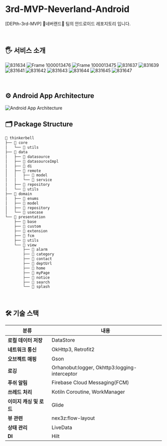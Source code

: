 # 3rd-MVP-Neverland-Android
[DEPth-3rd-MVP] 🧚네버랜드🧚 팀의 안드로이드 레포지토리 입니다.

<br>

## 🖐️ 서비스 소개
![831634](https://github.com/user-attachments/assets/6e34d086-950f-4c6d-8e1c-16efc32e846d)
![Frame 1000013476](https://github.com/user-attachments/assets/fddf672a-5d81-4547-804f-54ae453c25dc)
![Frame 1000013475](https://github.com/user-attachments/assets/ffecae54-9674-40bf-89f2-b82a242ff01b)
![831637](https://github.com/user-attachments/assets/58f55b63-4258-42ad-bdac-a4839b211e68)
![831639](https://github.com/user-attachments/assets/f713bf17-dcde-4dae-97bb-7fe1c281933e)
![831641](https://github.com/user-attachments/assets/7cf7cf77-58dd-4bc1-9c09-7445c4065669)
![831642](https://github.com/user-attachments/assets/c669c803-3df1-4251-b095-b7b8133877a6)
![831643](https://github.com/user-attachments/assets/37efafea-56d0-47af-bdfd-5e076d7c5009)
![831644](https://github.com/user-attachments/assets/c0cee067-e038-49c6-9e22-8e8da4978af4)
![831645](https://github.com/user-attachments/assets/3e77c92e-d054-4b84-9cda-62056c803101)
![831647](https://github.com/user-attachments/assets/f9d7ccff-fcdc-4baf-b73f-e4465d06be72)

<br>

## ⚙️ Android App Architecture
![Android App Architecture](https://github.com/user-attachments/assets/ce022769-9a30-4ddb-b5ea-9401f01f6e9c)
<br>

## 🗂️ Package Structure
```markdown
📁 thinkerbell
├── 📁 core
│   └── 📁 utils
├── 📁 data
│   ├── 📁 datasource
│   ├── 📁 datasourceImpl
│   ├── 📁 di
│   ├── 📁 remote
│   │   ├── 📁 model
│   │   └── 📁 service
│   ├── 📁 repository
│   └── 📁 utils
├── 📁 domain
│   ├── 📁 enums
│   ├── 📁 model
│   ├── 📁 repository
│   └── 📁 usecase
└── 📁 presentation
    ├── 📁 base
    ├── 📁 custom
    ├── 📁 extension
    ├── 📁 fcm
    ├── 📁 utils
    └── 📁 view
        ├── 📁 alarm
        ├── 📁 category
        ├── 📁 contact
        ├── 📁 deptUrl
        ├── 📁 home
        ├── 📁 myPage
        ├── 📁 notice
        ├── 📁 search
        └── 📁 splash
```
<br>

## 🛠️ 기술 스택
| **분류** | **내용** |
| --- | --- |
| **로컬 데이터 저장** | DataStore |
| **네트워크 통신** | OkHttp3, Retrofit2 |
| **오브젝트 매핑** | Gson |
| **로깅** | Orhanobut:logger, Okhttp3:logging-interceptor |
| **푸쉬 알림** | Firebase Cloud Messaging(FCM) |
| **쓰레드 처리** | Kotiln Coroutine, WorkManager |
| **이미지 캐싱 및 로드** | Glide |
| **뷰 관련** | nex3z:flow-layout |
| **상태 관리** | LiveData |
| **DI** | Hilt |
